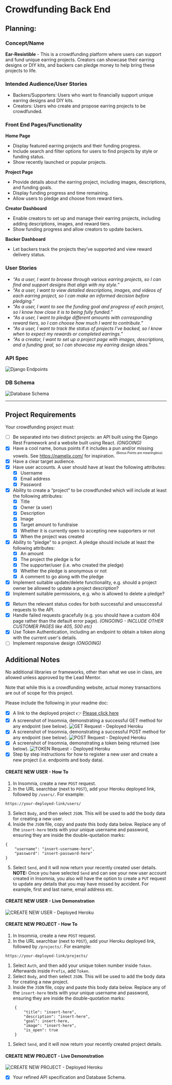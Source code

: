 # Crowdfunding Back End

## Planning:
### Concept/Name
**Ear-Resistible** - This is a crowdfunding platform where users can support and fund unique earring projects. Creators can showcase their earring designs or DIY kits, and backers can pledge money to help bring these projects to life.

### Intended Audience/User Stories
- Backers/Supporters: Users who want to financially support unique earring designs and DIY kits.
- Creators: Users who create and propose earring projects to be crowdfunded.

### Front End Pages/Functionality
**Home Page**
- Display featured earring projects and their funding progress.
- Include search and filter options for users to find projects by style or funding status.
- Show recently launched or popular projects.

**Project Page**
- Provide details about the earring project, including images, descriptions, and funding goals.
- Display funding progress and time remaining.
- Allow users to pledge and choose from reward tiers.

**Creator Dashboard**
- Enable creators to set up and manage their earring projects, including adding descriptions, images, and reward tiers.
- Show funding progress and allow creators to update backers.

**Backer Dashboard**
- Let backers track the projects they’ve supported and view reward delivery status.

### User Stories
- _“As a user, I want to browse through various earring projects, so I can find and support designs that align with my style.”_
- _“As a user, I want to view detailed descriptions, images, and videos of each earring project, so I can make an informed decision before pledging.”_
- _“As a user, I want to see the funding goal and progress of each project, so I know how close it is to being fully funded.”_
- _“As a user, I want to pledge different amounts with corresponding reward tiers, so I can choose how much I want to contribute.”_
- _“As a user, I want to track the status of projects I’ve backed, so I know when to expect my rewards or completed earrings.”_
- _“As a creator, I want to set up a project page with images, descriptions, and a funding goal, so I can showcase my earring design ideas.”_

### API Spec
![Django Endpoints](./README_img/API_Spec.png)

### DB Schema
![Database Schema](./README_img/Database%20Schema.drawio.png)

-------------------------------------------------------------------------------------------------------------------------------------

## Project Requirements
Your crowdfunding project must:

- [ ] Be separated into two distinct projects: an API built using the Django Rest Framework and a website built using React. *(ONGOING)*
- [X] Have a cool name, bonus points if it includes a pun and/or missing vowels. See https://namelix.com/ for inspiration. <sup><sup>(Bonus Points are meaningless)</sup></sup>
- [X] Have a clear target audience.
- [X] Have user accounts. A user should have at least the following attributes:
  - [X] Username
  - [X] Email address
  - [X] Password
- [X] Ability to create a “project” to be crowdfunded which will include at least the following attributes:
  - [X] Title
  - [X] Owner (a user)
  - [X] Description
  - [X] Image
  - [X] Target amount to fundraise
  - [X] Whether it is currently open to accepting new supporters or not
  - [X] When the project was created
- [X] Ability to “pledge” to a project. A pledge should include at least the following attributes:
  - [X] An amount
  - [X] The project the pledge is for
  - [X] The supporter/user (i.e. who created the pledge)
  - [X] Whether the pledge is anonymous or not
  - [X] A comment to go along with the pledge
- [X] Implement suitable update/delete functionality, e.g. should a project owner be allowed to update a project description?
  <!-- Create a general user with an API token - SEE IMPORTANT NOTES -->
- [X] Implement suitable permissions, e.g. who is allowed to delete a pledge?
  <!-- Create a general user with an API token - SEE IMPORTANT NOTES -->
<!-- Supporter can delete their pledge to a project, when they're logged in -->
<!-- Project owner can modify / delete their project, when they're logged in AND if they're the owner of the project -->
- [X] Return the relevant status codes for both successful and unsuccessful requests to the API.
- [X] Handle failed requests gracefully (e.g. you should have a custom 404 page rather than the default error page). *(ONGOING - INCLUDE OTHER CUSTOMER PAGES like 405, 500 etc)*
- [X] Use Token Authentication, including an endpoint to obtain a token along with the current user's details.
- [ ] Implement responsive design *(ONGOING)*

## Additional Notes
No additional libraries or frameworks, other than what we use in class, are allowed unless approved by the Lead Mentor.

Note that while this is a crowdfunding website, actual money transactions are out of scope for this project.

Please include the following in your readme doc:
- [X] A link to the deployed project 👉 [Please click here](https://earisistable-6e77c5ae1c72.herokuapp.com/)
- [X] A screenshot of Insomnia, demonstrating a successful GET method for any endpoint (see below).
![GET Request - Deployed Heroku](./README_img/Screenshot_GetRequest.gif)
- [X] A screenshot of Insomnia, demonstrating a successful POST method for any endpoint (see below).
![POST Request - Deployed Heroku](./README_img/Screenshot_PostRequest.gif)
- [X] A screenshot of Insomnia, demonstrating a token being returned (see below).
![TOKEN Request - Deployed Heroku](./README_img/Screenshot_TokenRequest.gif)
- [X] Step by step instructions for how to register a new user and create a new project (i.e. endpoints and body data).
####  CREATE NEW USER - How To
1. In Insomnia, create a new `POST` request.
2. In the URL searchbar (next to `POST`), add your Heroku deployed link, followed by `/users/`. For example:
```
https://your-deployed-link/users/
```
3. Select `Body`, and then select `JSON`. This will be used to add the body data for creating a new user.
4. Inside the `JSON` file, copy and paste this body data below. Replace any of the `insert-here` texts with your unique username and password, ensuring they are inside the double-quotation marks:
```
{
    "username": "insert-username-here",
    "password": "insert-password-here"
}
```
5. Select `Send`, and it will now return your recently created user details.
**NOTE:** Once you have selected `Send` and can see your new user account created in Insomnia, you also will have the option to create a `PUT` request to update any details that you may have missed by accident. For example, first and last name, email address etc.
####  CREATE NEW USER - Live Demonstration
![CREATE NEW USER - Deployed Heroku](./README_img/Screenshot_CreateNewUser.gif)
####  CREATE NEW PROJECT - How To
1. In Insomnia, create a new `POST` request.
2. In the URL searchbar (next to `POST`), add your Heroku deployed link, followed by `/projects/`. For example:
```
https://your-deployed-link/projects/
```
1. Select `Auth`, and then add your unique token number inside `Token`. Afterwards inside `Prefix`, add `Token`.
2. Select `Body`, and then select `JSON`. This will be used to add the body data for creating a new project.
3. Inside the `JSON` file, copy and paste this body data below. Replace any of the `insert-here` texts with your unique username and password, ensuring they are inside the double-quotation marks:
```
	{
		"title": "insert-here",
		"description": "insert-here",
		"goal": insert-here,
		"image": "insert-here",
		"is_open": true
	}
```
1. Select `Send`, and it will now return your recently created project details.
####  CREATE NEW PROJECT - Live Demonstration
![CREATE NEW PROJECT - Deployed Heroku](./README_img/Screenshot_CreateNewProject.gif)
- [X] Your refined API specification and Database Schema.